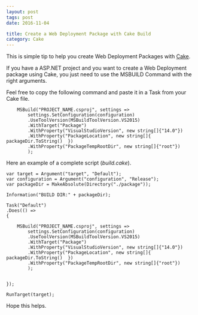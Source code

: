 ```yaml
---
layout: post
tags: post
date: 2016-11-04

title: Create a Web Deployment Package with Cake Build
category: Cake
---
```


This is simple tip to help you create Web Deployment Packages with [Cake](http://cakebuild.net/).


<!--excerpt-->

If you have a ASP.NET project and you want to create a Web Deployment package using Cake, you just need to use the MSBUILD Command with the right arguments.

Feel free to copy the following command and paste it in a Task from your Cake file.

		MSBuild("PROJECT_NAME.csproj", settings =>
			settings.SetConfiguration(configuration)
			.UseToolVersion(MSBuildToolVersion.VS2015)
			.WithTarget("Package")
			.WithProperty("VisualStudioVersion", new string[]{"14.0"})
			.WithProperty("PackageLocation", new string[]{ packageDir.ToString()  })
			.WithProperty("PackageTempRootDir", new string[]{"root"})
			);

Here an example of a complete script (_build.cake_). 

	var target = Argument("target", "Default");
	var configuration = Argument("configuration", "Release");
	var packageDir = MakeAbsolute(Directory("./package"));

	Information("BUILD DIR:" + packageDir);

	Task("Default")
	.Does(() =>
	{
	
		MSBuild("PROJECT_NAME.csproj", settings =>
			settings.SetConfiguration(configuration)
			.UseToolVersion(MSBuildToolVersion.VS2015)
			.WithTarget("Package")
			.WithProperty("VisualStudioVersion", new string[]{"14.0"})
			.WithProperty("PackageLocation", new string[]{ packageDir.ToString()  })
			.WithProperty("PackageTempRootDir", new string[]{"root"})
			);


	});

	RunTarget(target);


Hope this helps.
